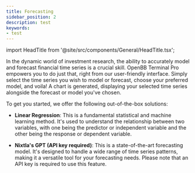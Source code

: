 ```yaml
---
title: Forecasting
sidebar_position: 2
description: test
keywords:
- test
---
```


import HeadTitle from '@site/src/components/General/HeadTitle.tsx';

<HeadTitle title="Forecasting | OpenBB Terminal Pro Docs" />


In the dynamic world of investment research, the ability to accurately model and forecast financial time series is a crucial skill. OpenBB Terminal Pro empowers you to do just that, right from our user-friendly interface. Simply select the time series you wish to model or forecast, choose your preferred model, and voila! A chart is generated, displaying your selected time series alongside the forecast or model you've chosen.

To get you started, we offer the following out-of-the-box solutions:

* **Linear Regression**: This is a fundamental statistical and machine learning method. It's used to understand the relationship between two variables, with one being the predictor or independent variable and the other being the response or dependent variable.

* **Nixtla's GPT (API key required)**: This is a state-of-the-art forecasting model. It's designed to handle a wide range of time series patterns, making it a versatile tool for your forecasting needs. Please note that an API key is required to use this feature.
